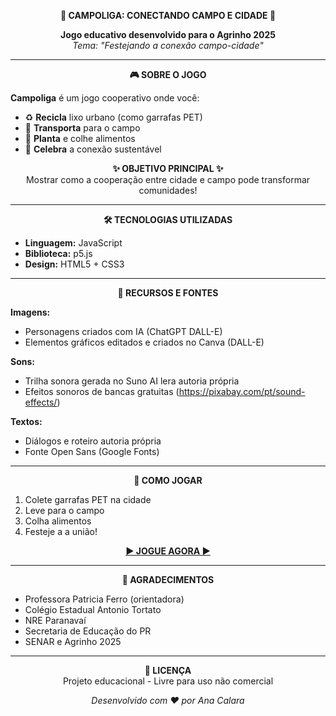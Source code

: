 <p align="center">
  <strong>🌱 CAMPOLIGA: CONECTANDO CAMPO E CIDADE 🌱</strong>
</p>

<p align="center">
  <strong>Jogo educativo desenvolvido para o Agrinho 2025</strong><br>
  <em>Tema: "Festejando a conexão campo-cidade"</em>
</p>

---

<p align="center">
  <strong>🎮 SOBRE O JOGO</strong>
</p>

**Campoliga** é um jogo cooperativo onde você:
- ♻️ **Recicla** lixo urbano (como garrafas PET)
- 🚚 **Transporta** para o campo
- 🌱 **Planta** e colhe alimentos
- 🎉 **Celebra** a conexão sustentável

<p align="center">
  <strong>✨ OBJETIVO PRINCIPAL ✨</strong><br>
  Mostrar como a cooperação entre cidade e campo pode transformar comunidades!
</p>

---

<p align="center">
  <strong>🛠 TECNOLOGIAS UTILIZADAS</strong>
</p>

- **Linguagem:** JavaScript
- **Biblioteca:** p5.js
- **Design:** HTML5 + CSS3

---

<p align="center">
  <strong>🎨 RECURSOS E FONTES</strong>
</p>

**Imagens:**
- Personagens criados com IA (ChatGPT DALL-E)
- Elementos gráficos editados e criados no Canva (DALL-E)

**Sons:**
- Trilha sonora gerada no Suno AI lera autoria própria
- Efeitos sonoros de bancas gratuitas (https://pixabay.com/pt/sound-effects/)

**Textos:**
- Diálogos e roteiro autoria própria
- Fonte Open Sans (Google Fonts)

---

<p align="center">
  <strong>🎯 COMO JOGAR</strong>
</p>

1. Colete garrafas PET na cidade
2. Leve para o campo
3. Colha alimentos
4. Festeje a a união!

<p align="center">
  <a href="https://editor.p5js.org/ana.moura.oliveira15/sketches/zLvPpebSM">
    <strong>▶️ JOGUE AGORA ▶️</strong>
  </a>
</p>

---

<p align="center">
  <strong>🙏 AGRADECIMENTOS</strong>
</p>

- Professora Patricia Ferro (orientadora)
- Colégio Estadual Antonio Tortato
- NRE Paranavaí
- Secretaria de Educação do PR
- SENAR e Agrinho 2025

---

<p align="center">
  <strong>📜 LICENÇA</strong><br>
  Projeto educacional - Livre para uso não comercial
</p>

<p align="center">
  <em>Desenvolvido com ❤️ por Ana Calara</em>
</p>
